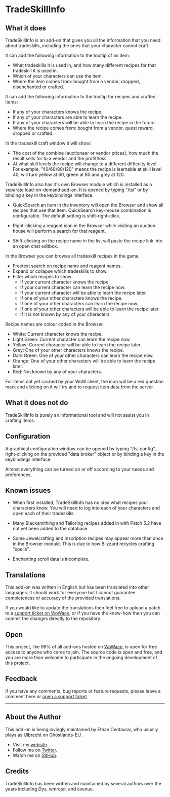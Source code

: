 TradeSkillInfo
==============


What it does
------------

TradeSkillInfo is an add-on that gives you all the information that you need about tradeskills, including the ones that your character cannot craft.


It can add the following information to the tooltip of an item:

* What tradeskills it is used in, and how many different recipes for that tradeskill it is used in.
* Which of your characters can use the item.
* Where the item comes from: bought from a vendor, dropped, disenchanted or crafted.


It can add the following information to the tooltip for recipes and crafted items:

* If any of your characters knows the recipe.
* If any of your characters are able to learn the recipe.
* If any of your characters will be able to learn the recipe in the future.
* Where the recipe comes from: bought from a vendor, quest reward, dropped or crafted.


In the tradeskill craft window it will show:

* The cost of the combine (auctioneer or vendor prices), how much the result sells for to a vendor and the profit/loss.
* At what skill levels the recipe will change to a different difficulty level.
    For example, "40/60/80/120" means the recipe is learnable at skill level 40, will turn yellow at 60, green at 80 and grey at 120.


TradeSkillInfo also has it's own Browser module which is installed as a separate load-on-demand add-on. It is opened by typing "/tsi" or by binding a key in the keybindings interface.

* QuickSearch an item in the inventory will open the Browser and show all recipes that use that item.
    QuickSearch key-mouse combination is configurable.  The default setting is shift-right-click.

* Right-clicking a reagent icon in the Browser while visiting an auction house will perform a search for that reagent.

* Shift-clicking on the recipe name in the list will paste the recipe link into an open chat editbox.


In the Browser you can browse all tradeskill recipes in the game.

* Freetext search on recipe name and reagent names.
* Expand or collapse which tradeskills to show.
* Filter which recipes to show:
    * If your current character knows the recipe.
    * If your current character can learn the recipe now.
    * If your current character will be able to learn the recipe later.
    * If one of your other characters knows the recipe.
    * If one of your other characters can learn the recipe now.
    * If one of your other characters will be able to learn the recipe later.
    * If it is not known by any of your characters.


Recipe names are colour coded in the Browser.

* White: Current character knows the recipe.
* Light Green: Current character can learn the recipe now.
* Yellow: Current character will be able to learn the recipe later.
* Grey: One of your other characters knows the recipe.
* Dark Green: One of your other characters can learn the recipe now.
* Orange: One of your other characters will be able to learn the recipe later.
* Red: Not known by any of your characters.


For items not yet cached by your WoW client, the icon will be a red question mark and clicking on it will try and to request item data from the server.


What it does not do
-------------------

TradeSkillInfo is purely an informational tool and will not assist you in crafting items.


Configuration
-------------

A graphical configuration window can be opened by typing "/tsi config", right-clicking on the provided "data broker" object or by binding a key in the keybindings interface.

Almost everything can be turned on or off according to your needs and preferences.


Known issues
------------

* When first installed, TradeSkillInfo has no idea what recipes your characters know.  You will need to log into each of your characters and open each of their tradeskills.

* Many Blacksmithing and Tailoring recipes added in with Patch 5.2 have not yet been added to the database.
* Some Jewelcrafting and Inscription recipes may appear more than once in the Browser module.  This is due to how Blizzard recycles crafting "spells".
* Enchanting scroll data is incomplete.


Translations
------------

This add-on was written in English but has been translated into other languages.  It should work for everyone but I cannot guarantee completeness or accuracy of the provided translations.

If you would like to update the translations then feel free to upload a patch to a [support ticket on WoWace](http://www.wowace.com/addons/tradeskill-info/tickets/), or if you have the know-how then you can commit the changes directly to the repository.


Open
----

This project, like 99% of all add-ons hosted on [WoWace](http://www.wowace.com/), is open for free access to anyone who cares to join.  The source code is open and free, and you are more than welcome to participate in the ongoing development of this project.


Feedback
--------

If you have any comments, bug reports or feature requests, please leave a comment here or [open a support ticket](http://www.wowace.com/addons/tradeskill-info/tickets/).


* * *


About the Author
----------------

This add-on is being lovingly maintained by Ethan Centaurai, who usually plays as [Ulbrecht](http://eu.battle.net/wow/en/character/ghostlands/ulbrecht/simple) on Ghostlands-EU.

* Visit my [website](http://www.ethancentaurai.com/).
* Follow me on [Twitter](http://twitter.com/StevenBlanchard).
* Watch me on [GitHub](https://github.com/EthanCentaurai).


Credits
-------

TradeSkillInfo has been written and maintained by several authors over the years including Dys, wmrojer, and evenue.

